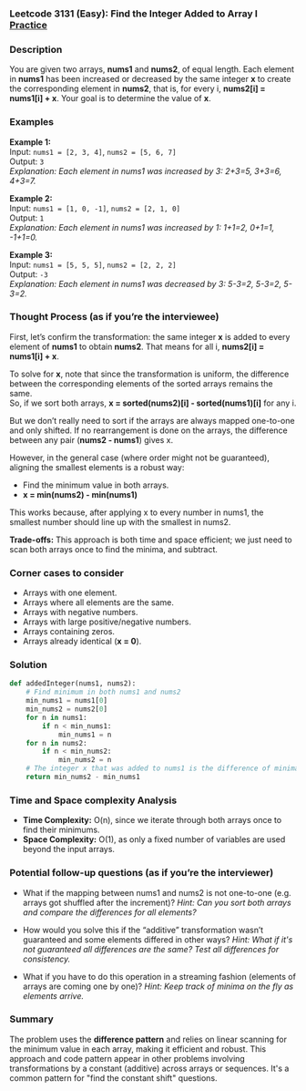 ### Leetcode 3131 (Easy): Find the Integer Added to Array I [Practice](https://leetcode.com/problems/find-the-integer-added-to-array-i)

### Description  
You are given two arrays, **nums1** and **nums2**, of equal length. Each element in **nums1** has been increased or decreased by the same integer **x** to create the corresponding element in **nums2**, that is, for every i, **nums2[i] = nums1[i] + x**. Your goal is to determine the value of **x**.

### Examples  

**Example 1:**  
Input: `nums1 = [2, 3, 4]`, `nums2 = [5, 6, 7]`  
Output: `3`  
*Explanation: Each element in nums1 was increased by 3: 2+3=5, 3+3=6, 4+3=7.*

**Example 2:**  
Input: `nums1 = [1, 0, -1]`, `nums2 = [2, 1, 0]`  
Output: `1`  
*Explanation: Each element in nums1 was increased by 1: 1+1=2, 0+1=1, -1+1=0.*

**Example 3:**  
Input: `nums1 = [5, 5, 5]`, `nums2 = [2, 2, 2]`  
Output: `-3`  
*Explanation: Each element in nums1 was decreased by 3: 5-3=2, 5-3=2, 5-3=2.*

### Thought Process (as if you’re the interviewee)  
First, let’s confirm the transformation: the same integer **x** is added to every element of **nums1** to obtain **nums2**. That means for all i, **nums2[i] = nums1[i] + x**.

To solve for **x**, note that since the transformation is uniform, the difference between the corresponding elements of the sorted arrays remains the same.  
So, if we sort both arrays, **x = sorted(nums2)[i] - sorted(nums1)[i]** for any i.

But we don’t really need to sort if the arrays are always mapped one-to-one and only shifted. If no rearrangement is done on the arrays, the difference between any pair (**nums2 - nums1**) gives x.

However, in the general case (where order might not be guaranteed), aligning the smallest elements is a robust way:
- Find the minimum value in both arrays.
- **x = min(nums2) - min(nums1)**

This works because, after applying x to every number in nums1, the smallest number should line up with the smallest in nums2.

**Trade-offs:** This approach is both time and space efficient; we just need to scan both arrays once to find the minima, and subtract.

### Corner cases to consider  
- Arrays with one element.
- Arrays where all elements are the same.
- Arrays with negative numbers.
- Arrays with large positive/negative numbers.
- Arrays containing zeros.
- Arrays already identical (**x = 0**).

### Solution

```python
def addedInteger(nums1, nums2):
    # Find minimum in both nums1 and nums2
    min_nums1 = nums1[0]
    min_nums2 = nums2[0]
    for n in nums1:
        if n < min_nums1:
            min_nums1 = n
    for n in nums2:
        if n < min_nums2:
            min_nums2 = n
    # The integer x that was added to nums1 is the difference of minima
    return min_nums2 - min_nums1
```

### Time and Space complexity Analysis  

- **Time Complexity:** O(n), since we iterate through both arrays once to find their minimums.
- **Space Complexity:** O(1), as only a fixed number of variables are used beyond the input arrays.

### Potential follow-up questions (as if you’re the interviewer)  

- What if the mapping between nums1 and nums2 is not one-to-one (e.g. arrays got shuffled after the increment)?
  *Hint: Can you sort both arrays and compare the differences for all elements?*

- How would you solve this if the “additive” transformation wasn’t guaranteed and some elements differed in other ways?
  *Hint: What if it's not guaranteed all differences are the same? Test all differences for consistency.*

- What if you have to do this operation in a streaming fashion (elements of arrays are coming one by one)?
  *Hint: Keep track of minima on the fly as elements arrive.*

### Summary
The problem uses the **difference pattern** and relies on linear scanning for the minimum value in each array, making it efficient and robust. This approach and code pattern appear in other problems involving transformations by a constant (additive) across arrays or sequences. It's a common pattern for "find the constant shift" questions.